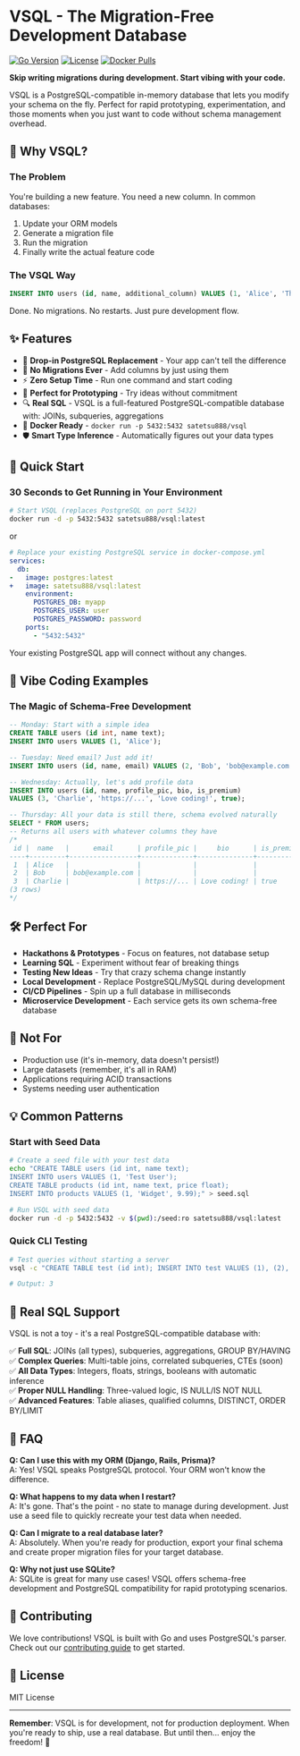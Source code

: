 # VSQL - The Migration-Free Development Database

[![Go Version](https://img.shields.io/badge/Go-1.24+-blue.svg)](https://golang.org)
[![License](https://img.shields.io/badge/license-MIT-green.svg)](LICENSE)
[![Docker Pulls](https://img.shields.io/docker/pulls/satetsu888/vsql.svg)](https://hub.docker.com/r/satetsu888/vsql)

**Skip writing migrations during development. Start vibing with your code.**

VSQL is a PostgreSQL-compatible in-memory database that lets you modify your schema on the fly. Perfect for rapid prototyping, experimentation, and those moments when you just want to code without schema management overhead.

## 🎯 Why VSQL?

### The Problem
You're building a new feature. You need a new column. In common databases:

1. Update your ORM models
2. Generate a migration file
3. Run the migration
4. Finally write the actual feature code

### The VSQL Way
```sql
INSERT INTO users (id, name, additional_column) VALUES (1, 'Alice', 'This just works!');
```
Done. No migrations. No restarts. Just pure development flow.

## ✨ Features

- 🚀 **Drop-in PostgreSQL Replacement** - Your app can't tell the difference
- 🔄 **No Migrations Ever** - Add columns by just using them
- ⚡ **Zero Setup Time** - Run one command and start coding
- 🎨 **Perfect for Prototyping** - Try ideas without commitment
- 🔍 **Real SQL** - VSQL is a full-featured PostgreSQL-compatible database with: JOINs, subqueries, aggregations
- 🐳 **Docker Ready** - `docker run -p 5432:5432 satetsu888/vsql`
- 🛡️ **Smart Type Inference** - Automatically figures out your data types

## 🚀 Quick Start

### 30 Seconds to Get Running in Your Environment

```bash
# Start VSQL (replaces PostgreSQL on port 5432)
docker run -d -p 5432:5432 satetsu888/vsql:latest

```

or

```yaml
# Replace your existing PostgreSQL service in docker-compose.yml
services:
  db:
-   image: postgres:latest
+   image: satetsu888/vsql:latest
    environment:
      POSTGRES_DB: myapp
      POSTGRES_USER: user
      POSTGRES_PASSWORD: password
    ports:
      - "5432:5432"
```

Your existing PostgreSQL app will connect without any changes.

## 🎨 Vibe Coding Examples

### The Magic of Schema-Free Development

```sql
-- Monday: Start with a simple idea
CREATE TABLE users (id int, name text);
INSERT INTO users VALUES (1, 'Alice');

-- Tuesday: Need email? Just add it!
INSERT INTO users (id, name, email) VALUES (2, 'Bob', 'bob@example.com');

-- Wednesday: Actually, let's add profile data
INSERT INTO users (id, name, profile_pic, bio, is_premium) 
VALUES (3, 'Charlie', 'https://...', 'Love coding!', true);

-- Thursday: All your data is still there, schema evolved naturally
SELECT * FROM users;
-- Returns all users with whatever columns they have
/*
 id |  name   |      email      | profile_pic |     bio      | is_premium 
----+---------+-----------------+-------------+--------------+------------
 1  | Alice   |                 |             |              | 
 2  | Bob     | bob@example.com |             |              | 
 3  | Charlie |                 | https://... | Love coding! | true
(3 rows)
*/
```

## 🛠️ Perfect For

- **Hackathons & Prototypes** - Focus on features, not database setup
- **Learning SQL** - Experiment without fear of breaking things
- **Testing New Ideas** - Try that crazy schema change instantly
- **Local Development** - Replace PostgreSQL/MySQL during development
- **CI/CD Pipelines** - Spin up a full database in milliseconds
- **Microservice Development** - Each service gets its own schema-free database

## 🚫 Not For

- Production use (it's in-memory, data doesn't persist!)
- Large datasets (remember, it's all in RAM)
- Applications requiring ACID transactions
- Systems needing user authentication

## 💡 Common Patterns

### Start with Seed Data

```bash
# Create a seed file with your test data
echo "CREATE TABLE users (id int, name text);
INSERT INTO users VALUES (1, 'Test User');
CREATE TABLE products (id int, name text, price float);
INSERT INTO products VALUES (1, 'Widget', 9.99);" > seed.sql

# Run VSQL with seed data
docker run -d -p 5432:5432 -v $(pwd):/seed:ro satetsu888/vsql:latest
```

### Quick CLI Testing

```bash
# Test queries without starting a server
vsql -c "CREATE TABLE test (id int); INSERT INTO test VALUES (1), (2), (3); SELECT COUNT(*) FROM test;" -q

# Output: 3
```

## 🔧 Real SQL Support

VSQL is not a toy - it's a real PostgreSQL-compatible database with:

✅ **Full SQL**: JOINs (all types), subqueries, aggregations, GROUP BY/HAVING  
✅ **Complex Queries**: Multi-table joins, correlated subqueries, CTEs (soon)  
✅ **All Data Types**: Integers, floats, strings, booleans with automatic inference  
✅ **Proper NULL Handling**: Three-valued logic, IS NULL/IS NOT NULL  
✅ **Advanced Features**: Table aliases, qualified columns, DISTINCT, ORDER BY/LIMIT  

## 🤔 FAQ

**Q: Can I use this with my ORM (Django, Rails, Prisma)?**  
A: Yes! VSQL speaks PostgreSQL protocol. Your ORM won't know the difference.

**Q: What happens to my data when I restart?**  
A: It's gone. That's the point - no state to manage during development. Just use a seed file to quickly recreate your test data when needed.

**Q: Can I migrate to a real database later?**  
A: Absolutely. When you're ready for production, export your final schema and create proper migration files for your target database.

**Q: Why not just use SQLite?**  
A: SQLite is great for many use cases! VSQL offers schema-free development and PostgreSQL compatibility for rapid prototyping scenarios.

## 🤝 Contributing

We love contributions! VSQL is built with Go and uses PostgreSQL's parser. Check out our [contributing guide](CONTRIBUTING.md) to get started.

## 📝 License

MIT License

---

**Remember**: VSQL is for development, not for production deployment. When you're ready to ship, use a real database. But until then... enjoy the freedom! 🚀